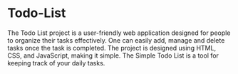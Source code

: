 # Todo-List
The Todo List project is a user-friendly web application designed for people to organize their tasks effectively. One can easily add, manage and delete tasks once the task is completed. The project is designed using HTML, CSS, and JavaScript, making it simple. The Simple Todo List is a tool for keeping track of your daily tasks.
